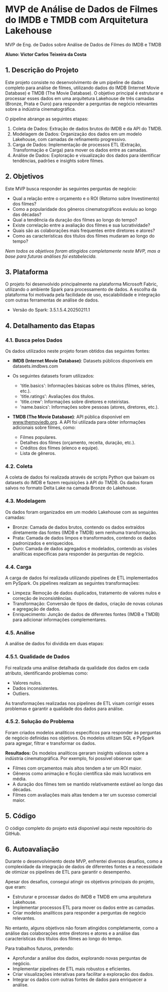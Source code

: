# **MVP de Análise de Dados de Filmes do IMDB e TMDB com Arquitetura Lakehouse**
MVP de Eng. de Dados sobre Análise de Dados de Filmes do IMDB e TMDB

**Aluno: Victor Carlos Teixeira da Costa**

## **1. Descrição do Projeto**
Este projeto consiste no desenvolvimento de um pipeline de dados completo para análise de filmes, utilizando dados do IMDB (Internet Movie Database) e TMDB (The Movie Database). O objetivo principal é estruturar e processar esses dados em uma arquitetura Lakehouse de três camadas (Bronze, Prata e Ouro) para responder a perguntas de negócio relevantes sobre a indústria cinematográfica.

O pipeline abrange as seguintes etapas:

1. Coleta de Dados: Extração de dados brutos do IMDB e da API do TMDB.
2. Modelagem de Dados: Organização dos dados em um modelo Lakehouse, com camadas de refinamento progressivo.
3. Carga de Dados: Implementação de processos ETL (Extração, Transformação e Carga) para mover os dados entre as camadas.
5. Análise de Dados: Exploração e visualização dos dados para identificar tendências, padrões e insights sobre filmes.

## **2. Objetivos**

Este MVP busca responder às seguintes perguntas de negócio:

- Qual a relação entre o orçamento e o ROI (Retorno sobre Investimento) dos filmes?
- Como a popularidade dos gêneros cinematográficos evoluiu ao longo das décadas?
- Qual a tendência da duração dos filmes ao longo do tempo?
- Existe correlação entre a avaliação dos filmes e sua lucratividade?
- Quais são as colaborações mais frequentes entre diretores e atores?
- Como as características dos títulos dos filmes mudaram ao longo do tempo?

*Nem todos os objetivos foram atingidos completamente neste MVP, mas a base para futuras análises foi estabelecida.*

## **3. Plataforma**

O projeto foi desenvolvido principalmente na plataforma Microsoft Fabric, utilizando o ambiente Spark para processamento de dados. A escolha da plataforma foi motivada pela facilidade de uso, escalabilidade e integração com outras ferramentas de análise de dados.
- Versão do Spark: 3.5.1.5.4.20250211.1

## **4. Detalhamento das Etapas**
### **4.1. Busca pelos Dados**

Os dados utilizados neste projeto foram obtidos das seguintes fontes:
- **IMDB (Internet Movie Database)**: Datasets públicos disponíveis em datasets.imdbws.com
- Os seguintes datasets foram utilizados:
  - 'title.basics': Informações básicas sobre os títulos (filmes, séries, etc.).
  - 'title.ratings': Avaliações dos títulos.
  - 'title.crew': Informações sobre diretores e roteiristas.
  - 'name.basics': Informações sobre pessoas (atores, diretores, etc.).

- **TMDB (The Movie Database)**: API pública disponível em www.themoviedb.org. A API foi utilizada para obter informações adicionais sobre filmes, como:
  - Filmes populares.
  - Detalhes dos filmes (orçamento, receita, duração, etc.).
  - Créditos dos filmes (elenco e equipe).
  - Lista de gêneros.

### **4.2. Coleta**
A coleta de dados foi realizada através de scripts Python que baixam os datasets do IMDB e fazem requisições à API do TMDB. Os dados foram salvos no formato Delta Lake na camada Bronze do Lakehouse.

### **4.3. Modelagem**
Os dados foram organizados em um modelo Lakehouse com as seguintes camadas:

- Bronze: Camada de dados brutos, contendo os dados extraídos diretamente das fontes (IMDB e TMDB) sem nenhuma transformação.
- Prata: Camada de dados limpos e transformados, contendo os dados padronizados e enriquecidos.
- Ouro: Camada de dados agregados e modelados, contendo as visões analíticas específicas para responder às perguntas de negócio.

### **4.4. Carga**
A carga de dados foi realizada utilizando pipelines de ETL implementados em PySpark. Os pipelines realizam as seguintes transformações:
- Limpeza: Remoção de dados duplicados, tratamento de valores nulos e correção de inconsistências.
- Transformação: Conversão de tipos de dados, criação de novas colunas e agregação de dados.
- Enriquecimento: Junção de dados de diferentes fontes (IMDB e TMDB) para adicionar informações complementares.

### **4.5. Análise**
A análise de dados foi dividida em duas etapas:

### **4.5.1. Qualidade de Dados**
Foi realizada uma análise detalhada da qualidade dos dados em cada atributo, identificando problemas como:
- Valores nulos.
- Dados inconsistentes.
- Outliers.

As transformações realizadas nos pipelines de ETL visam corrigir esses problemas e garantir a qualidade dos dados para análise.

### **4.5.2. Solução do Problema**
Foram criados modelos analíticos específicos para responder às perguntas de negócio definidas nos objetivos. Os modelos utilizam SQL e PySpark para agregar, filtrar e transformar os dados.

**Resultados:**
Os modelos analíticos geraram insights valiosos sobre a indústria cinematográfica. Por exemplo, foi possível observar que:
- Filmes com orçamentos mais altos tendem a ter um ROI maior.
- Gêneros como animação e ficção científica são mais lucrativos em média.
- A duração dos filmes tem se mantido relativamente estável ao longo das décadas.
- Filmes com avaliações mais altas tendem a ter um sucesso comercial maior.

## **5. Código**
O código completo do projeto está disponível aqui neste repositório do GitHub.

## **6. Autoavaliação**
Durante o desenvolvimento deste MVP, enfrentei diversos desafios, como a complexidade da integração de dados de diferentes fontes e a necessidade de otimizar os pipelines de ETL para garantir o desempenho.

Apesar dos desafios, consegui atingir os objetivos principais do projeto, que eram:
- Estruturar e processar dados do IMDB e TMDB em uma arquitetura Lakehouse.
- Implementar processos ETL para mover os dados entre as camadas.
- Criar modelos analíticos para responder a perguntas de negócio relevantes.

No entanto, alguns objetivos não foram atingidos completamente, como a análise das colaborações entre diretores e atores e a análise das características dos títulos dos filmes ao longo do tempo.

Para trabalhos futuros, pretendo:
- Aprofundar a análise dos dados, explorando novas perguntas de negócio.
- Implementar pipelines de ETL mais robustos e eficientes.
- Criar visualizações interativas para facilitar a exploração dos dados.
- Integrar os dados com outras fontes de dados para enriquecer a análise.
